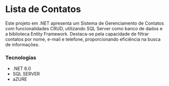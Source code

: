 # Lista de Contatos


Este projeto em .NET apresenta um Sistema de Gerenciamento de Contatos com funcionalidades CRUD, utilizando SQL Server como banco de dados e a biblioteca Entity Framework. Destaca-se pela capacidade de filtrar contatos por nome, e-mail e telefone, proporcionando eficiência na busca de informações.

### Tecnologias

- .NET 6.0
- SQL SERVER
- aZURE

